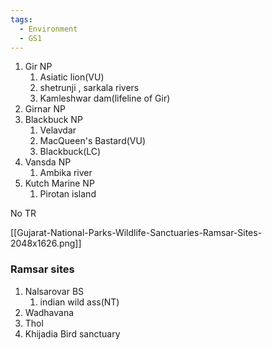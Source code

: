 ```yaml
---
tags:
  - Environment
  - GS1
---
```

1. Gir NP
	1. Asiatic lion(VU)
	2. shetrunji , sarkala rivers
	3. Kamleshwar dam(lifeline of Gir)
2. Girnar NP
3. Blackbuck NP
	1. Velavdar
	2. MacQueen's Bastard(VU)
	3. Blackbuck(LC)
4. Vansda NP
	1. Ambika river
5. Kutch Marine NP
	1. Pirotan island

No TR

[[Gujarat-National-Parks-Wildlife-Sanctuaries-Ramsar-Sites-2048x1626.png]]

### Ramsar sites
1. Nalsarovar BS
	1. indian wild ass(NT)
2. Wadhavana
3. Thol
4. Khijadia Bird sanctuary